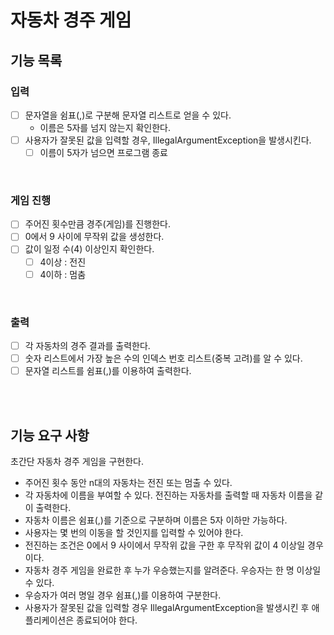 # 자동차 경주 게임

## 기능 목록

### 입력

- [ ] 문자열을 쉼표(,)로 구분해 문자열 리스트로 얻을 수 있다.
  - 이름은 5자를 넘지 않는지 확인한다.
- [ ] 사용자가 잘못된 값을 입력할 경우, IllegalArgumentException을 발생시킨다.
  - [ ] 이름이 5자가 넘으면 프로그램 종료
<br>

### 게임 진행

- [ ] 주어진 횟수만큼 경주(게임)를 진행한다.
- [ ] 0에서 9 사이에 무작위 값을 생성한다.
- [ ] 값이 일정 수(4) 이상인지 확인한다.
  - [ ] 4이상 : 전진
  - [ ] 4이하 : 멈춤
<br>

### 출력

- [ ] 각 자동차의 경주 결과를 출력한다.
- [ ] 숫자 리스트에서 가장 높은 수의 인덱스 번호 리스트(중복 고려)를 알 수 있다.
- [ ] 문자열 리스트를 쉼표(,)를 이용하여 출력한다.

<br>
<br>

## 기능 요구 사항

초간단 자동차 경주 게임을 구현한다.

- 주어진 횟수 동안 n대의 자동차는 전진 또는 멈출 수 있다.
- 각 자동차에 이름을 부여할 수 있다. 전진하는 자동차를 출력할 때 자동차 이름을 같이 출력한다.
- 자동차 이름은 쉼표(,)를 기준으로 구분하며 이름은 5자 이하만 가능하다.
- 사용자는 몇 번의 이동을 할 것인지를 입력할 수 있어야 한다.
- 전진하는 조건은 0에서 9 사이에서 무작위 값을 구한 후 무작위 값이 4 이상일 경우이다.
- 자동차 경주 게임을 완료한 후 누가 우승했는지를 알려준다. 우승자는 한 명 이상일 수 있다.
- 우승자가 여러 명일 경우 쉼표(,)를 이용하여 구분한다.
- 사용자가 잘못된 값을 입력할 경우 IllegalArgumentException을 발생시킨 후 애플리케이션은 종료되어야 한다.

